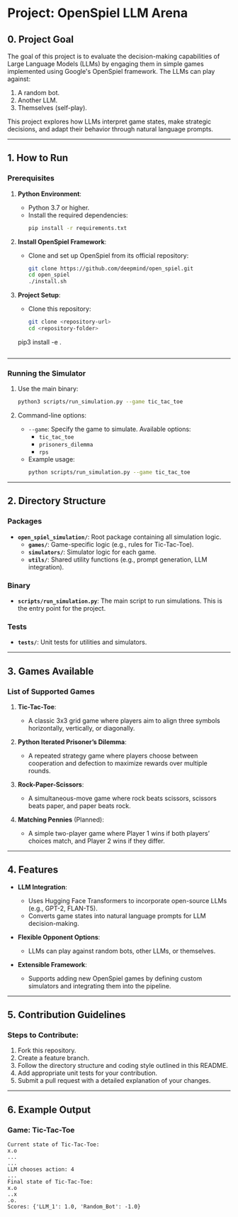 # Project: OpenSpiel LLM Arena

## 0. Project Goal
The goal of this project is to evaluate the decision-making capabilities of Large Language Models (LLMs) by engaging them in simple games implemented using Google's OpenSpiel framework. The LLMs can play against:
1. A random bot.
2. Another LLM.
3. Themselves (self-play).

This project explores how LLMs interpret game states, make strategic decisions, and adapt their behavior through natural language prompts.

---

## 1. How to Run

### Prerequisites
1. **Python Environment**:
   - Python 3.7 or higher.
   - Install the required dependencies:
     ```bash
     pip install -r requirements.txt
     ```

2. **Install OpenSpiel Framework**:
   - Clone and set up OpenSpiel from its official repository:
     ```bash
     git clone https://github.com/deepmind/open_spiel.git
     cd open_spiel
     ./install.sh
     ```

3. **Project Setup**:
   - Clone this repository:
     ```bash
     git clone <repository-url>
     cd <repository-folder>

    pip3 install -e .

     ```

---

### Running the Simulator
1. Use the main binary:
   ```bash
   python3 scripts/run_simulation.py --game tic_tac_toe
   ```

2. Command-line options:
   - `--game`: Specify the game to simulate. Available options:
     - `tic_tac_toe`
     - `prisoners_dilemma`
     - `rps`
   - Example usage:
     ```bash
     python scripts/run_simulation.py --game tic_tac_toe
     ```

---

## 2. Directory Structure

### Packages
- **`open_spiel_simulation/`**: Root package containing all simulation logic.
  - **`games/`**: Game-specific logic (e.g., rules for Tic-Tac-Toe).
  - **`simulators/`**: Simulator logic for each game.
  - **`utils/`**: Shared utility functions (e.g., prompt generation, LLM integration).

### Binary
- **`scripts/run_simulation.py`**: The main script to run simulations. This is the entry point for the project.

### Tests
- **`tests/`**: Unit tests for utilities and simulators.

---

## 3. Games Available

### List of Supported Games
1. **Tic-Tac-Toe**:
   - A classic 3x3 grid game where players aim to align three symbols horizontally, vertically, or diagonally.

2. **Python Iterated Prisoner’s Dilemma**:
   - A repeated strategy game where players choose between cooperation and defection to maximize rewards over multiple rounds.

3. **Rock-Paper-Scissors**:
   - A simultaneous-move game where rock beats scissors, scissors beats paper, and paper beats rock.

4. **Matching Pennies** (Planned):
   - A simple two-player game where Player 1 wins if both players’ choices match, and Player 2 wins if they differ.

---

## 4. Features
- **LLM Integration**:
  - Uses Hugging Face Transformers to incorporate open-source LLMs (e.g., GPT-2, FLAN-T5).
  - Converts game states into natural language prompts for LLM decision-making.

- **Flexible Opponent Options**:
  - LLMs can play against random bots, other LLMs, or themselves.

- **Extensible Framework**:
  - Supports adding new OpenSpiel games by defining custom simulators and integrating them into the pipeline.

---

## 5. Contribution Guidelines

### Steps to Contribute:
1. Fork this repository.
2. Create a feature branch.
3. Follow the directory structure and coding style outlined in this README.
4. Add appropriate unit tests for your contribution.
5. Submit a pull request with a detailed explanation of your changes.

---

## 6. Example Output

### Game: Tic-Tac-Toe
```
Current state of Tic-Tac-Toe:
x.o
...
...
LLM chooses action: 4
...
Final state of Tic-Tac-Toe:
x.o
..x
.o.
Scores: {'LLM_1': 1.0, 'Random_Bot': -1.0}
```
